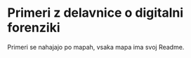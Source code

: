# Primeri z delavnice o digitalni forenziki

Primeri se nahajajo po mapah, vsaka mapa ima svoj Readme.